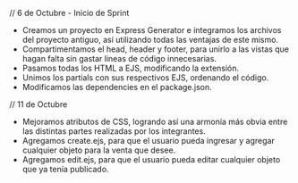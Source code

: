 // 6 de Octubre - Inicio de Sprint 

- Creamos un proyecto en Express Generator e integramos los archivos del proyecto antiguo, así utilizando todas las ventajas de este mismo.
- Compartimentamos el head, header y footer, para unirlo a las vistas que hagan falta sin gastar lineas de código innecesarias.
- Pasamos todas los HTML a EJS, modificando la extensión.
- Unimos los partials con sus respectivos EJS, ordenando el código.
- Modificamos las dependencies en el package.json.

// 11 de Octubre

- Mejoramos atributos de CSS, logrando así una armonía más obvia entre las distintas partes realizadas por los integrantes.
- Agregamos create.ejs, para que el usuario pueda ingresar y agregar cualquier objeto para la venta que desee.
- Agregamos edit.ejs, para que el usuario pueda editar cualquier objeto que ya tenía publicado.